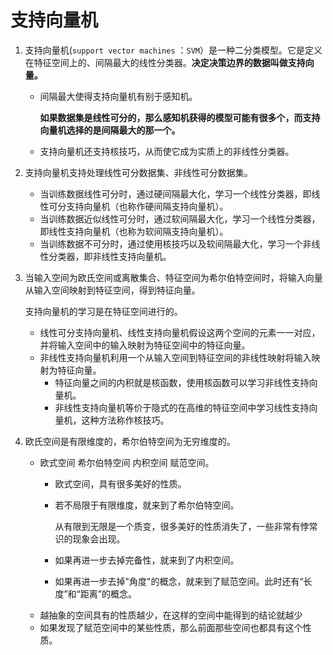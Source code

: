# 支持向量机

1. 支持向量机\(`support vector machines` ：`SVM`）是一种二分类模型。它是定义在特征空间上的、间隔最大的线性分类器。**决定决策边界的数据叫做支持向量。**
   * 间隔最大使得支持向量机有别于感知机。

     **如果数据集是线性可分的，那么感知机获得的模型可能有很多个，而支持向量机选择的是间隔最大的那一个。**

   * 支持向量机还支持核技巧，从而使它成为实质上的非线性分类器。
2. 支持向量机支持处理线性可分数据集、非线性可分数据集。
   * 当训练数据线性可分时，通过硬间隔最大化，学习一个线性分类器，即线性可分支持向量机（也称作硬间隔支持向量机）。
   * 当训练数据近似线性可分时，通过软间隔最大化，学习一个线性分类器，即线性支持向量机（也称为软间隔支持向量机）。
   * 当训练数据不可分时，通过使用核技巧以及软间隔最大化，学习一个非线性分类器，即非线性支持向量机。
3. 当输入空间为欧氏空间或离散集合、特征空间为希尔伯特空间时，将输入向量从输入空间映射到特征空间，得到特征向量。

   支持向量机的学习是在特征空间进行的。

   * 线性可分支持向量机、线性支持向量机假设这两个空间的元素一一对应，并将输入空间中的输入映射为特征空间中的特征向量。
   * 非线性支持向量机利用一个从输入空间到特征空间的非线性映射将输入映射为特征向量。
     * 特征向量之间的内积就是核函数，使用核函数可以学习非线性支持向量机。
     * 非线性支持向量机等价于隐式的在高维的特征空间中学习线性支持向量机，这种方法称作核技巧。

4. 欧氏空间是有限维度的，希尔伯特空间为无穷维度的。
   * 欧式空间  希尔伯特空间  内积空间  赋范空间。
     * 欧式空间，具有很多美好的性质。
     * 若不局限于有限维度，就来到了希尔伯特空间。

       从有限到无限是一个质变，很多美好的性质消失了，一些非常有悖常识的现象会出现。

     * 如果再进一步去掉完备性，就来到了内积空间。
     * 如果再进一步去掉"角度"的概念，就来到了赋范空间。此时还有“长度”和“距离”的概念。
   * 越抽象的空间具有的性质越少，在这样的空间中能得到的结论就越少
   * 如果发现了赋范空间中的某些性质，那么前面那些空间也都具有这个性质。


